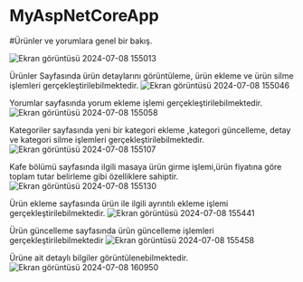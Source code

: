 # MyAspNetCoreApp
#Ürünler ve yorumlara genel bir bakış.

![Ekran görüntüsü 2024-07-08 155013](https://github.com/ismetullahkay/Product-Tracking-with-.Net-Core/assets/116204008/9e7d40a2-8d41-482a-b355-e8952e06af87)



Ürünler Sayfasında ürün detaylarını görüntüleme, ürün ekleme ve ürün silme işlemleri gerçekleştirilebilmektedir.
![Ekran görüntüsü 2024-07-08 155046](https://github.com/ismetullahkay/Product-Tracking-with-.Net-Core/assets/116204008/3166bb7f-ab1c-4a8e-92ff-fd99b1f4e382)



Yorumlar sayfasında yorum ekleme işlemi gerçekleştirilebilmektedir.
![Ekran görüntüsü 2024-07-08 155058](https://github.com/ismetullahkay/Product-Tracking-with-.Net-Core/assets/116204008/7e93d7c4-f3e9-4bb2-9c80-e985d01db8c0)



Kategoriler sayfasında yeni bir kategori ekleme ,kategori güncelleme, detay ve kategori silme işlemleri gerçekleştirilebilmektedir.
![Ekran görüntüsü 2024-07-08 155107](https://github.com/ismetullahkay/Product-Tracking-with-.Net-Core/assets/116204008/4fd075ee-7b26-47be-8efe-4ecb340cfd2e)



Kafe bölümü sayfasında ilgili masaya ürün girme işlemi,ürün fiyatına göre toplam tutar belirleme gibi özelliklere sahiptir.
![Ekran görüntüsü 2024-07-08 155130](https://github.com/ismetullahkay/Product-Tracking-with-.Net-Core/assets/116204008/1b6c99db-862c-451f-aaf6-7ba84fbd2567)



Ürün ekleme sayfasında ürün ile ilgili ayrıntılı ekleme işlemi gerçekleştirilebilmektedir.
![Ekran görüntüsü 2024-07-08 155441](https://github.com/ismetullahkay/Product-Tracking-with-.Net-Core/assets/116204008/b98b8855-43d9-42e1-9db2-80dc52ee33b3)



Ürün güncelleme sayfasında ürün güncelleme işlemleri gerçekleştirilebilmektedir
![Ekran görüntüsü 2024-07-08 155458](https://github.com/ismetullahkay/Product-Tracking-with-.Net-Core/assets/116204008/6389d1b3-8ed2-43a7-b170-05a13969aca8)



Ürüne ait detaylı bilgiler görüntülenebilmektedir.
![Ekran görüntüsü 2024-07-08 160950](https://github.com/ismetullahkay/Product-Tracking-with-.Net-Core/assets/116204008/a73c73ee-6da9-41fa-aa48-7e9ba21481fb)
